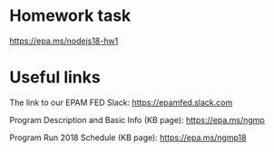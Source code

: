 # Homework task
https://epa.ms/nodejs18-hw1


# Useful links
The link to our EPAM FED Slack: https://epamfed.slack.com 

Program Description and Basic Info (KB page): https://epa.ms/ngmp 

Program Run 2018 Schedule (KB page): https://epa.ms/ngmp18 
